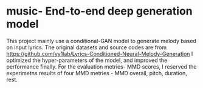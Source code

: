 # music- End-to-end deep generation model
This project mainly use a conditional-GAN model to generate melody based on input lyrics.
The original datasets and source codes are from https://github.com/yy1lab/Lyrics-Conditioned-Neural-Melody-Generation
I optimized the hyper-parameters of the model, and improved the performance finally.
For the evaluation metries- MMD scores, I reserved the experimetns results of four MMD metries - MMD overall, pitch, duration, rest.
